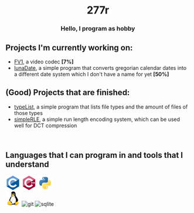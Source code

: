 <h1 align="center"><b>277r</b></h1>
<h3 align="center">Hello, I program as hobby <!--because boredom would rot me away--> </h3>

<h2 align="left"> Projects I'm currently working on:</h2>

- [FV1](https://github.com/277r/fv1), a video codec <b>[7%]</b>
- [lunaDate](https://github.com/277r/luna_date), a simple program that converts gregorian calendar dates into a different date system which I don't have a name for yet <b>[50%]</b>
<h2 align="left"> (Good) Projects that are finished:</h2>

- [typeList](https://github.com/277r/typeList), a simple program that lists file types and the amount of files of those types
- [simpleRLE](https://github.com/277r/simpleRLE), a simple run length encoding system, which can be used well for DCT compression 

<br>


<h2 align="left">Languages that I can program in and tools that I understand</h2>
<p align="left"> 
<img src="https://raw.githubusercontent.com/devicons/devicon/master/icons/c/c-original.svg" alt="c" width="40" height="40"/> 
<img src="https://raw.githubusercontent.com/devicons/devicon/master/icons/cplusplus/cplusplus-original.svg" alt="cplusplus" width="40" height="40"/>
<img src="https://raw.githubusercontent.com/devicons/devicon/master/icons/python/python-original.svg" alt="python" width="40" height="40"/> 
<br>
<img src="https://raw.githubusercontent.com/devicons/devicon/master/icons/linux/linux-original.svg" alt="linux" width="40" height="40"/> 
<img src="https://www.vectorlogo.zone/logos/git-scm/git-scm-icon.svg" alt="git" width="40" height="40"/> 
<img src="https://www.vectorlogo.zone/logos/sqlite/sqlite-icon.svg" alt="sqlite" width="40" height="40"/> </p>
